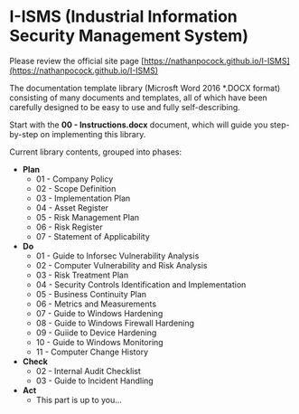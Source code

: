 # I-ISMS (Industrial Information Security Management System)

Please review the official site page [https://nathanpocock.github.io/I-ISMS](https://nathanpocock.github.io/I-ISMS)

The documentation template library (Microsft Word 2016 *.DOCX format) consisting of many documents and templates, all of which have been carefully designed to be easy to use and fully self-describing.

Start with the **00 - Instructions.docx** document, which will guide you step-by-step on implementing this library.

Current library contents, grouped into phases:
- **Plan**
  - 01 - Company Policy
  - 02 - Scope Definition
  - 03 - Implementation Plan
  - 04 - Asset Register
  - 05 - Risk Management Plan
  - 06 - Risk Register
  - 07 - Statement of Applicability
- **Do**
  - 01 - Guide to Inforsec Vulnerability Analysis
  - 02 - Computer Vulnerability and Risk Analysis
  - 03 - Risk Treatment Plan
  - 04 - Security Controls Identification and Implementation
  - 05 - Business Continuity Plan
  - 06 - Metrics and Measurements
  - 07 - Guide to Windows Hardening
  - 08 - Guide to Windows Firewall Hardening
  - 09 - Guiide to Device Hardening
  - 10 - Guide to Windows Monitoring
  - 11 - Computer Change History
- **Check**
  - 02 - Internal Audit Checklist
  - 03 - Guide to Incident Handling
- **Act**
  - This part is up to you...
